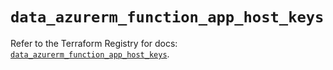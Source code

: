 # `data_azurerm_function_app_host_keys`

Refer to the Terraform Registry for docs: [`data_azurerm_function_app_host_keys`](https://registry.terraform.io/providers/hashicorp/azurerm/3.87.0/docs/data-sources/function_app_host_keys).
